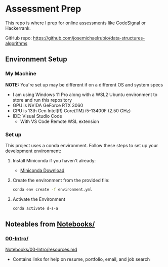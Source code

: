 # Assessment Prep

This repo is where I prep for online assessments like CodeSignal or Hackerrank.

GitHub repo: <https://github.com/josemichaelrubio/data-structures-algorithms>

## Environment Setup

### My Machine

**NOTE:** You're set up may be different if on a different OS and system specs

- I am using Windows 11 Pro along with a WSL2 Ubuntu environment to store and run this repository
- GPU is NVIDA GeForce RTX 3060
- CPU is 13th Gen Intel(R) Core(TM) i5-13400F (2.50 GHz)
- IDE: Visual Studio Code
  - With VS Code Remote WSL extension

### Set up

This project uses a conda environment. Follow these steps to set up your development environment:

1. Install Miniconda if you haven't already:
    - [Miniconda Download](https://docs.conda.io/en/latest/miniconda.html)

2. Create the environment from the provided file:

    ```bash
    conda env create -f environment.yml
    ```

3. Activate the Environment

    ```bash
    conda activate d-s-a
    ```

## Noteables from [Notebooks/](./notebooks/)

### [00-Intro/](./notebooks/00-Intro/)

[Notebooks/00-Intro/resources.md](./notebooks/00-Intro/resources.md)

- Contains links for help on resume, portfolio, email, and job search
